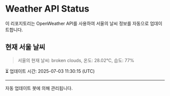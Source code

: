 
# Weather API Status

이 리포지토리는 OpenWeather API를 사용하여 서울의 날씨 정보를 자동으로 업데이트합니다.

## 현재 서울 날씨
> 서울의 현재 날씨: broken clouds, 온도: 28.02°C, 습도: 77%

⏳ 업데이트 시간: 2025-07-03 11:30:15 (UTC)

---
자동 업데이트 봇에 의해 관리됩니다.
